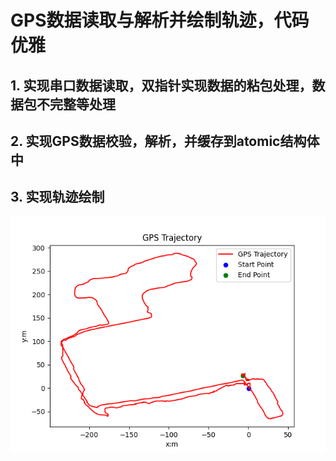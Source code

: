 # GPS数据读取与解析并绘制轨迹，代码优雅
## 1. 实现串口数据读取，双指针实现数据的粘包处理，数据包不完整等处理
## 2. 实现GPS数据校验，解析，并缓存到atomic结构体中
## 3. 实现轨迹绘制
![Trajectory](<GPS Trajectory.png>)